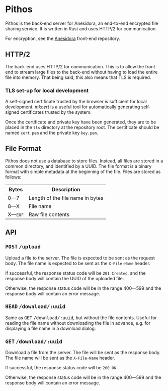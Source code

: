 # Pithos

Pithos is the back-end server for Anesidora, an end-to-end encrypted
file sharing service. It is written in Rust and uses HTTP/2 for
communication.

For encryption, see the [Anesidora](https://github.com/bluelhf/Anesidora)
front-end repository.

## HTTP/2

The back-end uses HTTP/2 for communication. This is to allow the front-end
to stream large files to the back-end without having to load the entire file
into memory. That being said, this also means that TLS is required.

### TLS set-up for local development

A self-signed certificate trusted by the browser is sufficient for local
development. *[mkcert](https://github.com/FiloSottile/mkcert)* is a useful
tool for automatically generating self-signed certificates trusted by the
system.

Once the certificate and private key have been generated, they are to be
placed in the `tls` directory at the repository root. The certificate
should be named `cert.pem` and the private key `key.pem`.

## File Format
Pithos does not use a database to store files. Instead, all files are stored
in a common directory, and identified by a UUID. The file format is a binary
format with simple metadata at the beginning of the file. Files are stored
as follows:

| Bytes            | Description                      |
|------------------|----------------------------------|
| 0—7              | Length of the file name in bytes |
| 8—X              | File name                        |
| X—<kbd>EOF</kbd> | Raw file contents                |

## API

### <kbd>POST</kbd> <kbd>/upload</kbd>

Upload a file to the server. The file is expected to be sent as the request
body. The file name is expected to be sent as the `X-File-Name` header.

If successful, the response status code will be `201 Created`, and the response body will contain the UUID of the uploaded file.

Otherwise, the response status code will be in the range 400—599 and the response body will contain an error message.

### <kbd>HEAD</kbd> <kbd>/download/:uuid</kbd>

Same as <kbd>GET</kbd> <kbd>/download/:uuid</kbd>, but without the file contents.
Useful for reading the file name without downloading the file in advance, e.g. for
displaying a file name in a download dialog.

### <kbd>GET</kbd> <kbd>/download/:uuid</kbd>

Download a file from the server. The file will be sent as the response body.
The file name will be sent as the `X-File-Name` header.

If successful, the response status code will be `200 OK`.

Otherwise, the response status code will be in the range 400—599 and the response body will contain an error message.